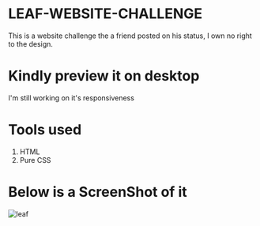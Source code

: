 # LEAF-WEBSITE-CHALLENGE
This is a website challenge the a friend posted on his status, I own no right to the design.

# Kindly preview it on desktop
I'm still working on it's responsiveness

# Tools used
1. HTML
2. Pure CSS

# Below is a ScreenShot of it 
![leaf](https://user-images.githubusercontent.com/61484602/221366643-091acceb-72ec-44a3-9a2c-c2dcf8c39543.png)

